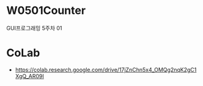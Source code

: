 # W0501Counter
GUI프로그래밍 5주차 01

# CoLab
- https://colab.research.google.com/drive/17jZnChn5x4_OMQg2nqK2gC1XgQ_AR09I
